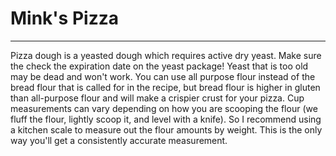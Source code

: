# Mink's Pizza
------------------
Pizza dough is a yeasted dough which requires active dry yeast. Make sure the check the expiration date on the yeast package! Yeast that is too old may be dead and won't work. You can use all purpose flour instead of the bread flour that is called for in the recipe, but bread flour is higher in gluten than all-purpose flour and will make a crispier crust for your pizza. Cup measurements can vary depending on how you are scooping the flour (we fluff the flour, lightly scoop it, and level with a knife). So I recommend using a kitchen scale to measure out the flour amounts by weight. This is the only way you'll get a consistently accurate measurement.